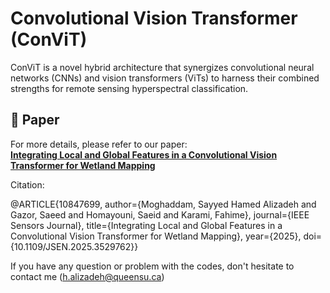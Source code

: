 #  Convolutional Vision Transformer (ConViT)

ConViT is a novel hybrid architecture that synergizes convolutional neural networks (CNNs) and vision transformers (ViTs) to harness their combined strengths for remote sensing hyperspectral classification. 

## 🔗 Paper  
For more details, please refer to our paper:  
**[Integrating Local and Global Features in a Convolutional Vision Transformer for Wetland Mapping](https://ieeexplore.ieee.org/abstract/document/10847699)**  

Citation: 

@ARTICLE{10847699,
  author={Moghaddam, Sayyed Hamed Alizadeh and Gazor, Saeed and Homayouni, Saeid and Karami, Fahime},
  journal={IEEE Sensors Journal}, 
  title={Integrating Local and Global Features in a Convolutional Vision Transformer for Wetland Mapping}, 
  year={2025},
  doi={10.1109/JSEN.2025.3529762}}


If you have any question or problem with the codes, don't hesitate to contact me (h.alizadeh@queensu.ca)
